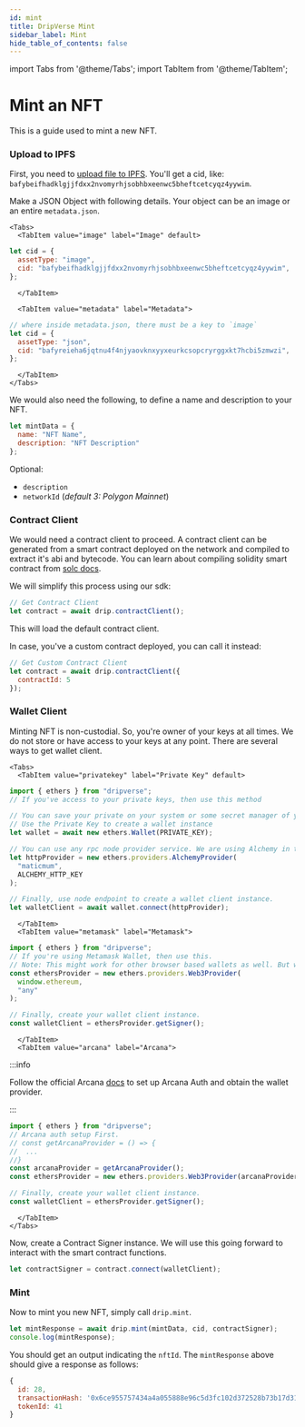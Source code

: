 ```yaml
---
id: mint
title: DripVerse Mint
sidebar_label: Mint
hide_table_of_contents: false
---
```


import Tabs from '@theme/Tabs';
import TabItem from '@theme/TabItem';

# Mint an NFT

This is a guide used to mint a new NFT.

### Upload to IPFS

First, you need to [upload file to IPFS](/guide/nft/storage/upload). You'll get a cid, like: `bafybeifhadklgjjfdxx2nvomyrhjsobhbxeenwc5bheftcetcyqz4yywim`.

Make a JSON Object with following details. Your object can be an image or an entire `metadata.json`.

```mdx-code-block
<Tabs>
  <TabItem value="image" label="Image" default>
```

```js
let cid = {
  assetType: "image",
  cid: "bafybeifhadklgjjfdxx2nvomyrhjsobhbxeenwc5bheftcetcyqz4yywim",
};
```

```mdx-code-block
  </TabItem>

  <TabItem value="metadata" label="Metadata">
```

```js
// where inside metadata.json, there must be a key to `image`
let cid = {
  assetType: "json",
  cid: "bafyreieha6jqtnu4f4njyaovknxyyxeurkcsopcryrggxkt7hcbi5zmwzi",
};
```

```mdx-code-block
  </TabItem>
</Tabs>
```

We would also need the following, to define a name and description to your NFT.

```js
let mintData = {
  name: "NFT Name",
  description: "NFT Description"
};
```

Optional:

- `description`
- `networkId` (_default 3: Polygon Mainnet_)

### Contract Client

We would need a contract client to proceed. A contract client can be generated from a smart contract deployed on the network and compiled to extract it's abi and bytecode. You can learn about compiling solidity smart contract from [solc docs](https://docs.soliditylang.org/en/v0.8.17/using-the-compiler.html).

We will simplify this process using our sdk:

```js
// Get Contract Client
let contract = await drip.contractClient();
```
This will load the default contract client.

In case, you've a custom contract deployed, you can call it instead:
```js
// Get Custom Contract Client
let contract = await drip.contractClient({
  contractId: 5
});
```

### Wallet Client

Minting NFT is non-custodial. So, you're owner of your keys at all times. We do not store or have access to your keys at any point.
There are several ways to get wallet client.

```mdx-code-block
<Tabs>
  <TabItem value="privatekey" label="Private Key" default>
```

```js
import { ethers } from "dripverse";
// If you've access to your private keys, then use this method

// You can save your private on your system or some secret manager of your choice.
// Use the Private Key to create a wallet instance
let wallet = await new ethers.Wallet(PRIVATE_KEY);

// You can use any rpc node provider service. We are using Alchemy in this example. You can use Infura or QuickNode as well.
let httpProvider = new ethers.providers.AlchemyProvider(
  "maticmum",
  ALCHEMY_HTTP_KEY
);

// Finally, use node endpoint to create a wallet client instance.
let walletClient = await wallet.connect(httpProvider);
```

```mdx-code-block
  </TabItem>
  <TabItem value="metamask" label="Metamask">
```

```js
import { ethers } from "dripverse";
// If you're using Metamask Wallet, then use this.
// Note: This might work for other browser based wallets as well. But we've not tested them all. If there's a wallet that you'd like it work with and currently doesn't, please reach out to us and we can work with you to support your wallet.
const ethersProvider = new ethers.providers.Web3Provider(
  window.ethereum,
  "any"
);

// Finally, create your wallet client instance.
const walletClient = ethersProvider.getSigner();
```

```mdx-code-block
  </TabItem>
  <TabItem value="arcana" label="Arcana">
```

:::info

Follow the official Arcana [docs](https://docs.arcana.network/howto/arcana_wallet/wallet_sign.html) to set up Arcana Auth and obtain the wallet provider.

:::

```js
import { ethers } from "dripverse";
// Arcana auth setup First.
// const getArcanaProvider = () => {
//  ...
//}
const arcanaProvider = getArcanaProvider();
const ethersProvider = new ethers.providers.Web3Provider(arcanaProvider, "any");

// Finally, create your wallet client instance.
const walletClient = ethersProvider.getSigner();
```

```mdx-code-block
  </TabItem>
</Tabs>
```

Now, create a Contract Signer instance. We will use this going forward to interact with the smart contract functions.

```js
let contractSigner = contract.connect(walletClient);
```

### Mint

Now to mint you new NFT, simply call `drip.mint`.

```js
let mintResponse = await drip.mint(mintData, cid, contractSigner);
console.log(mintResponse);
```

You should get an output indicating the `nftId`. The `mintResponse` above should give a response as follows:

```js
{
  id: 28,
  transactionHash: '0x6ce955757434a4a055888e96c5d3fc102d372528b73b17d3138ac91bc53aad6f',
  tokenId: 41
}
```
